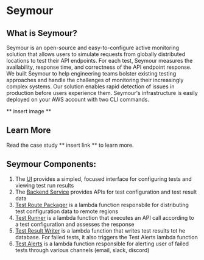 # Seymour
## What is Seymour?

Seymour is an open-source and easy-to-configure active monitoring solution that allows users to simulate requests from globally distributed locations to test their API endpoints. For each test, Seymour measures the availability, response time, and correctness of the API endpoint response. We built Seymour to help engineering teams bolster existing testing approaches and handle the challenges of monitoring their increasingly complex systems. Our solution enables rapid detection of issues in production before users experience them. Seymour's infrastructure is easily deployed on your AWS account with two CLI commands.

** insert image **

## Learn More
Read the case study ** insert link ** to learn more.

## Seymour Components:

1. The [UI](https://github.com/seymour-active-monitoring/tests-ui) provides a simpled, focused interface for configuring tests and viewing test run results
2. The [Backend Service](https://github.com/seymour-active-monitoring/tests-crud) provides APIs for test configuration and test result data
3. [Test Route Packager](https://github.com/seymour-active-monitoring/test-route-packager) is a lambda function responsbile for distributing test configuration data to remote regions
4. [Test Runner](https://github.com/seymour-active-monitoring/test-runner) is a lambda function that executes an API call according to a test configuration and assesses the response
5. [Test Result Writer](https://github.com/seymour-active-monitoring/test-result-writer) is a lambda function that writes test results tot he database. For failed tests, it also triggers the Test Alerts lambda function
6. [Test Alerts](https://github.com/seymour-active-monitoring/test-alerts) is a lambda function responsible for alerting user of failed tests through various channels (email, slack, discord)
